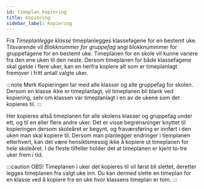 ```yaml
---
id: timeplan_kopiering
title: Kopiering
sidebar_label: Kopiering
---
```

Fra _Timeplanlegge klasse_ timeplanlegges klassefagene for en bestemt uke. Tilsvarende vil _Blokknummer for gruppefag_ angi blokknummmer for gruppefagene for en bestemt uke. Timeplanen for en skole vil kunne variere fra den ene uken til den neste. Dersom timeplanen for både klassefagene skal gjelde i flere uker, kan en herfra kopiere alt som er timeplanlagt fremover i fritt antall valgte uker.

:::note Merk
Kopieringen tar med alle klasser og alle gruppefag for skolen. Dersom en klasse ikke er timeplanlagt, vil timeplanen bli blank ved kopiering, selv om klassen var timeplanlagt i en av de ukene som det kopieres til.
:::

Her kopieres altså timeplanen for alle skolens klasser og gruppefag under ett, og til en eller flere andre uker. Det er visse begrensninger knyttet
til kopieringen dersom skoleåret er begynt, og fraværsføring er innført i den uken man skal kopiere til. Dersom man planlegger endringer i tiemplanen etterhvert, kan det være hensiktsmessig ikke å kopiere ut timeplanen for hele skoleåret. I de fleste tilfeller holder det at timeplanen er kjent to-tre uker frem i tid.

:::caution OBS!
Timeplanen i uker det kopieres til vil først bli slettet, deretter legges timeplanen fra valgt uke inn. 
Du kan dermed slette en timeplan for en klasse ved å kopiere fra en uke hvor klassens timeplan er tom.
:::
